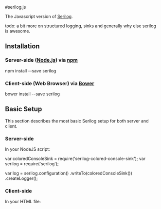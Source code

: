 #serilog.js

The Javascript version of [Serilog](http://serilog.net/).

todo: a bit more on structured logging, sinks and generally why else serilog is awesome.

## Installation

### Server-side ([Node.js](https://nodejs.org/)) via [npm](https://www.google.com.au/webhp?sourceid=chrome-instant&ion=1&espv=2&es_th=1&ie=UTF-8#es_th=1&q=npm)

  npm install --save serilog

### Client-side (Web Browser) via [Bower](http://bower.io/)

  bower install --save serilog
 
## Basic Setup

This section describes the most basic Serilog setup for both server and client.

### Server-side

In your NodeJS script:

  var coloredConsoleSink = require('serilog-colored-console-sink'); 
  var serilog = require('serilog');

  var log = serilog.configuration()
    .writeTo(coloredConsoleSink())
    .createLogger();
    
### Client-side

In your HTML file:

  <script type='text/javascript' src='bower_components/serilog/serilog.js />

In your Javascript code:

  var log = serilog.configuration() 
    .writeTo(serilog.consoleSink())
    .createLogger();
  
### Multiple sinks

Serilog configuration is a *fluent API* that can be used to configure a logger. One example of this is to specify multilple sinks, eg:

  var log = serilog.configuration() 
    .writeTo(consoleSink)
    .writeTo(httpSink({ url: '<some-url>' }))
    .createLogger();

### Writing to another log

A log can easily be piped to another log:

  var someOtherLog = serilog.configuration()
      // ... setup ...
      .createLogger(); 

  var log = serilog.configuration() 
    .writeTo(consoleSink)
    .writeTo(someOtherLog)
    .createLogger();


## Basic Usage

Debugging:

  log.trace('My debug message!');
  log.debug('My debug message!');
  log.verbose('My debug message!');
 
Information:

  log.info('Something happened in the application...');

Information alternative:

  log('Something happened in the application...');

Warnings:
  
  log.warn('Some not-fatal error happened...');

Errors:

  log.error('Something bad happened...');
  log.error(exceptionOrErrorObject, 'Something bad happend...');
  log.fatal('Something bad happened...');
  log.fatal(exceptionOrErrorObject, 'Something bad happend...');

## Structured Logging

All the logging functions accept a message template and a set of key/value properties that are used to render the template when constring the log message for display. The properties are maintained separately to the template and rendered message which is what makes Serilog a structured logging system.

Here are some examples that have been adapted for Javascript from the [Serilog C# examples](http://serilog.net/):
 
  var position = { Latitude: 25, Longitude: 134 };
  var elapsedMs = 34;

  log.information("Processed {@Position} in {Elapsed:000} ms.", {
    Position: position,
    Elapsed: elapsedMs
  });

Properties can also be specified by positional parameters, the same as how it works in Serilog C#: 

  log.information("Processed {@Position} in {Elapsed:000} ms.", position, elapsedMs);


## Included Sinks

A *sink* is a plugin that is invoked for each *log event*. Usualy a sink defines an *output method* for logs, such as the ability to output to the [console]( https://developer.mozilla.org/en/docs/Web/API/console).  

Seriogjs includes a number of built-in sinks.

### Server-side

All sinks are imported using the Nodejs *require* function as follows:

  var someSink = require('<sink-name>');

| Name | Description | Batched/Unbatched |
| ---- | ----------- | ----------------- |
| console-sink | Writes formatted log events to the *console* | Unbatched |
| colored-console-sink | Same as above, but with colors | Unbatched |
| json-console-sink | Writes structured json to the console for each log event | Unbatched |
| stream-sink | Writes formatted log events to a Nodejs stream | Unbatched |
| json-stream-sink | Writes structured json tot he console for each log event | Unbatched |
| http-sink | Outputs structured json log events via HTTP post |  Batched |

### Client-side

| Name | Description |
| ---- | ------------- |
| console-sink | Writes formatted log events to the *console* | Unbatched |
| json-console-sink | Writes structured json to the console for each log event | Unbatched |
| http-sink | Outputs structured json log events via HTTP post | Batched |

## Batching

Some of the sinks are batched. Batched sinks process multiple log events at once usually for increased performance or to reduce timing issues (eg HTTP logs being received out of order). 

### Configuring Batched Sinks

All batched sinks (even custom batched sinks) have the same standard configuration options.

  var httpSink = require('serilog-http-sink'); 

  var log = serilog.configuration()
    .writeTo(httpSink({
      url: 'http://somelogreceiver',    // Configuration for the custom sink.
      batchSize: 1000,          // Flush the queue every 1000 logs.
      timeDuration: 3000,         // Milliseconds to wait before flushing the queue.            
    })
    .createLogger();

*batchSize* specifies the amount of logs to include in a batch. When this number of logs are in the queue the queue will be flushed and processed by the sink.

*timeDuration* specifies the amount of time that will pass before the log queue is flushed. This ensure that the queue is periodically flushed even if not enought logs events have been queued to trigger the *batchSize* flush. 

Either of these options can be omitted and be set to default values.

### Flushing Queued Logs

The queue of batched logs can be flushed at any time by calling the *flush* function.

If it suits your purpose you can simply call flush:

  log.flush();

If you need a callback when the flush has completed you have two options.

The first option is the standard Javascript-style callback:

  log.flush(function (err) {
    if (err) {
      // An error occurred while flushing.
    }
    else {
      // The queue was flushed successfully.
    }
  });
 
The second option is to use the promise that is returned by *flush*:

  log.flush()
    .then(function () {
      // The queue was flushed successfully.
    })
    .catch(function (err) {
      // An error occurred while flushing.
    })
    .done(); // Terminate the promise chain.

## 3rd-party Sinks

A number of additional sinks are available as separate packages.

If you release your own custom sink for Serilogjs please let us know and we'll add it to the list!  

### Server-side (via npm)

| Name | Description |
| ---- | ------------- |
| [email-sink](???) | Outputs formattted log messages via SMTP |
| [mongodb-sink](???) | Writes structure json log events to the MongoDB database |

### Client-side (via bower)

| Name | Description |
| ---- | ------------- |
| [websockets-sink](???) | Outputs formattted log messages via websockets |
| [socketio-sink](???) | Outputs formattted log messages via [the Socket.IO library](http://socket.io/) |

## Make your own sink

It is very easy to make your own sink. You first have to decide if the sink should process log events individually or as a batch.

There are plenty of built-in examples of sinks. So can you can always copy and modify an existing sink.

### Non-batched custom sink

Non-batched sinks process each log event individually:

  var myCustomSink = function (options) {
    return {
      emit: function (logEvent) {
        //
        // ... your custom log event processing goes here ...
        //
      }
    };
  };

  var customSinkOptions = {
    // Whatever custom options you need...
  };

  var log = serilog.configure()
    .writeTo(myCustomSink(customSinkOptions))
    .createLogger(); //xxx: do we need createLogger?

### As a Nodejs module

MyCustomSink.js:

  module.exports = function (options) {
    return {
      emit: function (logEvent) {
        //
        // ... your custom log event processing goes here ...
        //
      }
    };
  };

SomewhereElse.js:

  var myCustomSink = require('./MyCustomSink');

  var customSinkOptions = {
    // Whatever custom options you need...
  };

  var log = serilog.configure()
    .writeTo(myCustomSink(customSinkOptions))
    .createLogger();


### Batched custom sink

Batched sinks process a batch of log events at a time. Serilogjs buffers log events until the log queue is flushed. By simply replacing the *emit* function with *emitBatch* you can convert your sink to work in batched mode, accepting an *array* of log events instead of just a single  log event.

  var myCustomSink = function (options) {
    return {
      emitBatch: function (logEvents) {
        //
        // ... process the array of log events ...
        //
      }
    };
  };

## Advanced Setup

The Serilog *fluent API* has a number of functions used to configure your log.

### Log Levels

Set the minimum log level that is output:

  var log = serilog.configuration()
      .minimumLevel('WARN')
      .writeTo(consoleSink())
    .createLogger();

*minimumLevel* applies to subsequent sinks in the configuration, so you can use it to set a different level for each sink: 

  var log = serilog.configuration()
      .minimumLevel('VERBOSE')
      .writeTo(consoleSink())
      .minimumLevel('INFO')
      .writeTo(httpSink())
      .minimumLevel('ERROR')
      .writeTo(emailSink())
    .createLogger();

### Filtering

Custom filtering can be applied to include/exclude logging based on a predicate function. 

  var log = serilog.configuration()
      .filter(function (logEvent) {
      return someCondition(logEvent);
    })
      .writeTo(consoleSink())
    .createLogger();

This kind of filtering affects subsequent sinks in the configuration, you can use it in combination with *clearFilter* to provide different filters for different sinks: 

  var log = serilog.configuration()
      .filter(function (logEvent) {
      return okForConsole(logEvent);
    }))
      .writeTo(consoleSink())
    .resetFilter()
      .filter(function (logEvent) {
      return okForHttp(logEvent);
    }))
    .createLogger();

Logs can also be filtered after configuration, this effectively creates a new log with the added filter:

  var log2 = log.filter(function (logEvent) {
      // ... some condition ...
    });

  log2.info("This log is filtered by the new criteria!");   


### Enrichment

Enrichment can be used to add key/value properties to all logs output via a particular logger.

  var log = serilog.configuration()
      .enrich({
      UserId: getCurUserId(),
      SessionId: getCurSessionId(),
    })
      .writeTo(consoleSink())
    .createLogger();

Any number of properties can be attached to log messages in this manner. The properties may then be used in the log messages themselves:

  log.info("Current user {UserId} has done something.");

As with other configuration, the *enrich* only affects subsequent sinks.

Logs can also be enriched after configuration, this effectively creates a new log with additional properties:

  var log2 = log.enrich({ NewProperty: 'just for log2' };

  log2.info("I've added a new property: {NewProperty}");   

### Tagging

Logs can be tagged with string values. This is useful to filter and categories logs generated by an application:

  var log = serilog.configuration()
      .tag("authentication-system")
      .writeTo(consoleSink())
    .createLogger();

Logs can also be tagged after configuration, this effectively creates a new log that has the desired tag:

  var log2 = log.tag('some-new-tag');

  log2.info("This log is tagged with 'some-new-tag'");

